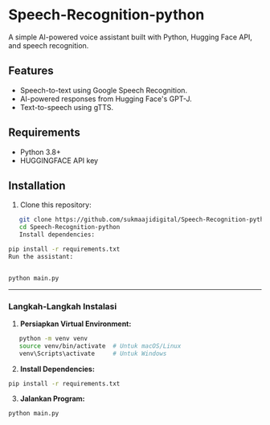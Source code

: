 # Speech-Recognition-python

A simple AI-powered voice assistant built with Python, Hugging Face API, and speech recognition.

## Features

- Speech-to-text using Google Speech Recognition.
- AI-powered responses from Hugging Face's GPT-J.
- Text-to-speech using gTTS.

## Requirements

- Python 3.8+
- HUGGINGFACE API key

## Installation

1. Clone this repository:

```bash
   git clone https://github.com/sukmaajidigital/Speech-Recognition-python.git
   cd Speech-Recognition-python
   Install dependencies:
```

```bash
pip install -r requirements.txt
Run the assistant:
```

```bash

python main.py
```

---

### **Langkah-Langkah Instalasi**

1. **Persiapkan Virtual Environment:**

```bash
   python -m venv venv
   source venv/bin/activate  # Untuk macOS/Linux
   venv\Scripts\activate     # Untuk Windows

```

2. **Install Dependencies:**

```bash
pip install -r requirements.txt

```

3. **Jalankan Program:**

```bash
python main.py
```
